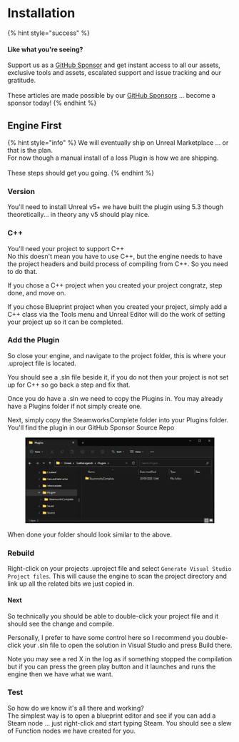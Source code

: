 # Installation

{% hint style="success" %}
#### Like what you're seeing?

Support us as a [GitHub Sponsor](../../../become-a-sponsor/) and get instant access to all our assets, exclusive tools and assets, escalated support and issue tracking and our gratitude.\
\
These articles are made possible by our [GitHub Sponsors](../../../become-a-sponsor/) ... become a sponsor today!
{% endhint %}

## Engine First

{% hint style="info" %}
We will eventually ship on Unreal Marketplace ... or that is the plan.\
For now though a manual install of a loss Plugin is how we are shipping.\
\
These steps should get you going.
{% endhint %}

### Version

You'll need to install Unreal v5+ we have built the plugin using 5.3 though theoretically... in theory any v5 should play nice.

### C++

You'll need your project to support C++\
No this doesn't mean you have to use C++, but the engine needs to have the project headers and build process of compiling from C++. So you need to do that.

If you chose a C++ project when you created your project congratz, step done, and move on.

If you chose Blueprint project when you created your project, simply add a C++ class via the Tools menu and Unreal Editor will do the work of setting your project up so it can be completed.

### Add the Plugin

So close your engine, and navigate to the project folder, this is where your .uproject file is located.

You should see a .sln file beside it, if you do not then your project is not set up for C++ so go back a step and fix that.

Once you do have a .sln we need to copy the Plugins in. You may already have a Plugins folder if not simply create one.

Next, simply copy the SteamworksComplete folder into your Plugins folder. You'll find the plugin in our GitHub Sponsor Source Repo

<figure><img src="../../../.gitbook/assets/image.png" alt=""><figcaption></figcaption></figure>

When done your folder should look similar to the above.

### Rebuild

Right-click on your projects .uproject file and select `Generate Visual Studio Project files`. This will cause the engine to scan the project directory and link up all the related bits we just copied in.

#### Next

So technically you should be able to double-click your project file and it should see the change and compile.

Personally, I prefer to have some control here so I recommend you double-click your .sln file to open the solution in Visual Studio and press Build there.

Note you may see a red X in the log as if something stopped the compilation but if you can press the green play button and it launches and runs the engine then we have what we want.

### Test

So how do we know it's all there and working?\
The simplest way is to open a blueprint editor and see if you can add a Steam node ... just right-click and start typing Steam. You should see a slew of Function nodes we have created for you.
